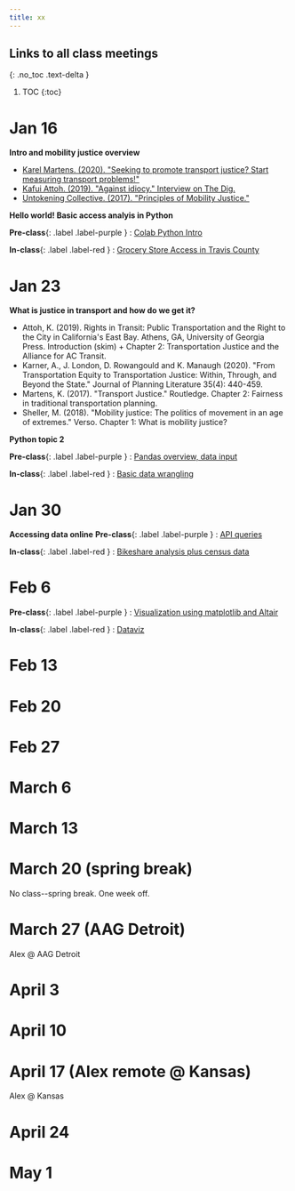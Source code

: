 ```yaml
---
title: xx
---
```


## Links to all class meetings
{: .no_toc .text-delta }

1. TOC
{:toc}

# Jan 16
**Intro and mobility justice overview**

* [Karel Martens. (2020). "Seeking to promote transport justice? Start measuring transport problems!"](https://www.youtube.com/watch?v=B2kxy6cBjxc)
* [Kafui Attoh. (2019). "Against idiocy." Interview on The Dig.](https://www.thedigradio.com/podcast/against-idiocy-with-kafui-attoh/)
* [Untokening Collective. (2017). "Principles of Mobility Justice."](http://www.untokening.org/updates/2017/11/11/untokening-10-principles-of-mobility-justice)

**Hello world! Basic access analyis in Python**

**Pre-class**{: .label .label-purple }
: [Colab Python Intro](#)

**In-class**{: .label .label-red }
: [Grocery Store Access in Travis County](#)

# Jan 23
**What is justice in transport and how do we get it?**

* Attoh, K. (2019). Rights in Transit: Public Transportation and the Right to the City in California's East Bay. Athens, GA, University of Georgia Press. Introduction (skim) + Chapter 2: Transportation Justice and the Alliance for AC Transit.
* Karner, A., J. London, D. Rowangould and K. Manaugh (2020). "From Transportation Equity to Transportation Justice: Within, Through, and Beyond the State." Journal of Planning Literature 35(4): 440-459.
* Martens, K. (2017). "Transport Justice." Routledge. Chapter 2: Fairness in traditional transportation planning. 
* Sheller, M. (2018). "Mobility justice: The politics of movement in an age of extremes." Verso. Chapter 1: What is mobility justice?

**Python topic 2**

**Pre-class**{: .label .label-purple }
: [Pandas overview, data input](#)

**In-class**{: .label .label-red }
: [Basic data wrangling](#)


# Jan 30

**Accessing data online**
**Pre-class**{: .label .label-purple }
: [API queries](#)

**In-class**{: .label .label-red }
: [Bikeshare analysis plus census data](#)


# Feb 6

**Pre-class**{: .label .label-purple }
: [Visualization using matplotlib and Altair](#)

**In-class**{: .label .label-red }
: [Dataviz](#)



# Feb 13

# Feb 20

# Feb 27

# March 6

# March 13

# March 20 (spring break)

No class--spring break. One week off.

# March 27 (AAG Detroit)

Alex @ AAG Detroit

# April 3

# April 10

# April 17 (Alex remote @ Kansas)

Alex @ Kansas

# April 24

# May 1